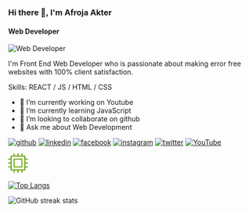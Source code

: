 ### Hi there 👋, I'm Afroja Akter
#### Web Developer
![Web Developer](https://avatars.githubusercontent.com/u/189194952?v=4)

I'm Front End Web Developer who is passionate about making error
free websites with 100% client satisfaction.

Skills:  REACT / JS / HTML / CSS

- 🔭 I’m currently working on Youtube 
- 🌱 I’m currently learning JavaScript 
- 👯 I’m looking to collaborate on github 
- 💬 Ask me about Web Development 


[<img src='https://cdn.jsdelivr.net/npm/simple-icons@3.0.1/icons/github.svg' alt='github' height='40'>](https://github.com/shovoalways)  [<img src='https://cdn.jsdelivr.net/npm/simple-icons@3.0.1/icons/linkedin.svg' alt='linkedin' height='40'>](https://www.linkedin.com/in/shovoalways/)  [<img src='https://cdn.jsdelivr.net/npm/simple-icons@3.0.1/icons/facebook.svg' alt='facebook' height='40'>](https://www.facebook.com/shovoalways)  [<img src='https://cdn.jsdelivr.net/npm/simple-icons@3.0.1/icons/instagram.svg' alt='instagram' height='40'>](https://www.instagram.com/shovoalways/)  [<img src='https://cdn.jsdelivr.net/npm/simple-icons@3.0.1/icons/twitter.svg' alt='twitter' height='40'>](https://twitter.com/shovoalways)  [<img src='https://cdn.jsdelivr.net/npm/simple-icons@3.0.1/icons/youtube.svg' alt='YouTube' height='40'>](https://www.youtube.com/channel/shovoalways)  

<a href='https://docs.github.com/en/developers'><img src='https://raw.githubusercontent.com/acervenky/animated-github-badges/master/assets/devbadge.gif' width='40' height='40'></a> 

[![Top Langs](https://github-readme-stats.vercel.app/api/top-langs/?username=shovoalways)](https://github.com/anuraghazra/github-readme-stats)

![GitHub streak stats](https://streak-stats.demolab.com/?user=shovoalways)  

